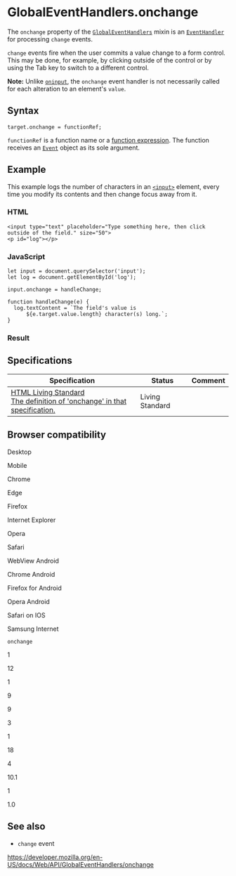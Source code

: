# GlobalEventHandlers.onchange

The `onchange` property of the [`GlobalEventHandlers`](../globaleventhandlers) mixin is an [`EventHandler`](https://developer.mozilla.org/en-US/docs/Web/Events/Event_handlers) for processing `change` events.

`change` events fire when the user commits a value change to a form control. This may be done, for example, by clicking outside of the control or by using the Tab key to switch to a different control.

**Note:** Unlike [`oninput`](oninput), the `onchange` event handler is not necessarily called for each alteration to an element's `value`.

## Syntax

    target.onchange = functionRef;

`functionRef` is a function name or a [function expression](https://developer.mozilla.org/en-US/docs/Web/JavaScript/Reference/Operators/function). The function receives an [`Event`](../event) object as its sole argument.

## Example

This example logs the number of characters in an [`<input>`](https://developer.mozilla.org/en-US/docs/Web/HTML/Element/input) element, every time you modify its contents and then change focus away from it.

### HTML

    <input type="text" placeholder="Type something here, then click outside of the field." size="50">
    <p id="log"></p>

### JavaScript

    let input = document.querySelector('input');
    let log = document.getElementById('log');

    input.onchange = handleChange;

    function handleChange(e) {
      log.textContent = `The field's value is
          ${e.target.value.length} character(s) long.`;
    }

### Result

## Specifications

<table><thead><tr class="header"><th>Specification</th><th>Status</th><th>Comment</th></tr></thead><tbody><tr class="odd"><td><a href="https://html.spec.whatwg.org/multipage/webappapis.html#handler-onchange">HTML Living Standard<br />
<span class="small">The definition of 'onchange' in that specification.</span></a></td><td><span class="spec-living">Living Standard</span></td><td></td></tr></tbody></table>

## Browser compatibility

Desktop

Mobile

Chrome

Edge

Firefox

Internet Explorer

Opera

Safari

WebView Android

Chrome Android

Firefox for Android

Opera Android

Safari on IOS

Samsung Internet

`onchange`

1

12

1

9

9

3

1

18

4

10.1

1

1.0

## See also

- `change` event

<a href="https://developer.mozilla.org/en-US/docs/Web/API/GlobalEventHandlers/onchange" class="_attribution-link">https://developer.mozilla.org/en-US/docs/Web/API/GlobalEventHandlers/onchange</a>
